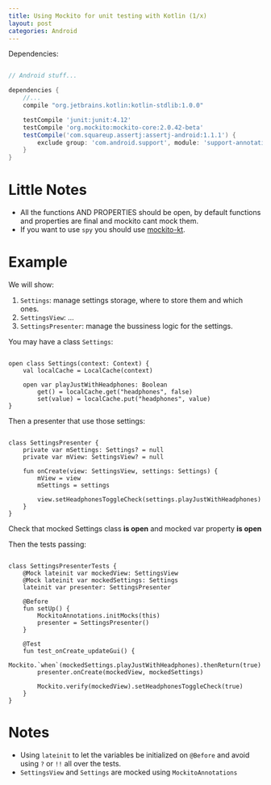 ```yaml
---
title: Using Mockito for unit testing with Kotlin (1/x)
layout: post
categories: Android
---
```


Dependencies:

``` groovy

// Android stuff...

dependencies {
    //...
    compile "org.jetbrains.kotlin:kotlin-stdlib:1.0.0"

    testCompile 'junit:junit:4.12'
    testCompile 'org.mockito:mockito-core:2.0.42-beta'
    testCompile('com.squareup.assertj:assertj-android:1.1.1') {
        exclude group: 'com.android.support', module: 'support-annotations'
    }
}

```

# Little Notes
* All the functions AND PROPERTIES should be open, by default functions and properties are final and mockito cant mock them.
* If you want to use `spy` you should use [mockito-kt](https://github.com/paslavsky/mockito-kt).

# Example

We will show:

1. `Settings`: manage settings storage, where to store them and which ones.
1. `SettingsView`: ...
1. `SettingsPresenter`: manage the bussiness logic for the settings.

You may have a class `Settings`: 

```

open class Settings(context: Context) {
    val localCache = LocalCache(context)

    open var playJustWithHeadphones: Boolean
        get() = localCache.get("headphones", false)
        set(value) = localCache.put("headphones", value)
}

```

Then a presenter that use those settings:

```

class SettingsPresenter {
    private var mSettings: Settings? = null
    private var mView: SettingsView? = null

    fun onCreate(view: SettingsView, settings: Settings) {
        mView = view
        mSettings = settings

        view.setHeadphonesToggleCheck(settings.playJustWithHeadphones)
    }
}

```


Check that mocked Settings class **is open** and mocked var property **is open**

Then the tests passing:

```

class SettingsPresenterTests {
    @Mock lateinit var mockedView: SettingsView
    @Mock lateinit var mockedSettings: Settings
    lateinit var presenter: SettingsPresenter

    @Before
    fun setUp() {
        MockitoAnnotations.initMocks(this)
        presenter = SettingsPresenter()
    }

    @Test
    fun test_onCreate_updateGui() {
        Mockito.`when`(mockedSettings.playJustWithHeadphones).thenReturn(true)
        presenter.onCreate(mockedView, mockedSettings)

        Mockito.verify(mockedView).setHeadphonesToggleCheck(true)
    }
}

```

# Notes
- Using `lateinit` to let the variables be initialized on `@Before` and avoid using `?` or `!!` all over the tests.
- `SettingsView` and `Settings` are mocked using `MockitoAnnotations`